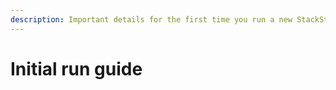 ```yaml
---
description: Important details for the first time you run a new StackState installation
---
```


# Initial run guide